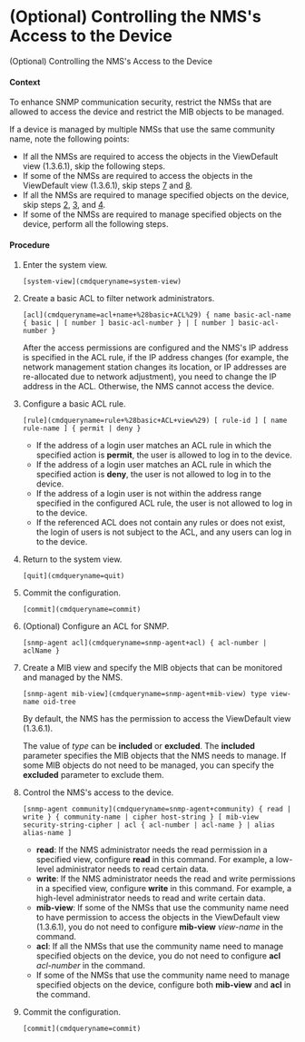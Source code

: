 (Optional) Controlling the NMS's Access to the Device
=====================================================

(Optional) Controlling the NMS's Access to the Device

#### Context

To enhance SNMP communication security, restrict the NMSs that are allowed to access the device and restrict the MIB objects to be managed.

If a device is managed by multiple NMSs that use the same community name, note the following points:

* If all the NMSs are required to access the objects in the ViewDefault view (1.3.6.1), skip the following steps.
* If some of the NMSs are required to access the objects in the ViewDefault view (1.3.6.1), skip steps [7](#EN-US_TASK_0000001512830842__en-us_task_0275866366_step377246470) and [8](#EN-US_TASK_0000001512830842__en-us_task_0275866366_step7471162894818).
* If all the NMSs are required to manage specified objects on the device, skip steps [2](#EN-US_TASK_0000001512830842__en-us_task_0275866366_step115233263716), [3](#EN-US_TASK_0000001512830842__en-us_task_0275866366_step10996144834214), and [4](#EN-US_TASK_0000001512830842__en-us_task_0275866366_step10176563447).
* If some of the NMSs are required to manage specified objects on the device, perform all the following steps.


#### Procedure

1. Enter the system view.
   
   
   ```
   [system-view](cmdqueryname=system-view)
   ```
2. Create a basic ACL to filter network administrators.
   
   
   ```
   [acl](cmdqueryname=acl+name+%28basic+ACL%29) { name basic-acl-name { basic | [ number ] basic-acl-number } | [ number ] basic-acl-number }
   ```
   
   After the access permissions are configured and the NMS's IP address is specified in the ACL rule, if the IP address changes (for example, the network management station changes its location, or IP addresses are re-allocated due to network adjustment), you need to change the IP address in the ACL. Otherwise, the NMS cannot access the device.
3. Configure a basic ACL rule.
   
   
   ```
   [rule](cmdqueryname=rule+%28basic+ACL+view%29) [ rule-id ] [ name rule-name ] { permit | deny }
   ```
   
   
   * If the address of a login user matches an ACL rule in which the specified action is **permit**, the user is allowed to log in to the device.
   * If the address of a login user matches an ACL rule in which the specified action is **deny**, the user is not allowed to log in to the device.
   * If the address of a login user is not within the address range specified in the configured ACL rule, the user is not allowed to log in to the device.
   * If the referenced ACL does not contain any rules or does not exist, the login of users is not subject to the ACL, and any users can log in to the device.
4. Return to the system view.
   
   
   ```
   [quit](cmdqueryname=quit)
   ```
5. Commit the configuration.
   
   
   ```
   [commit](cmdqueryname=commit)
   ```
6. (Optional) Configure an ACL for SNMP.
   
   
   ```
   [snmp-agent acl](cmdqueryname=snmp-agent+acl) { acl-number | aclName }
   ```
7. Create a MIB view and specify the MIB objects that can be monitored and managed by the NMS.
   
   
   ```
   [snmp-agent mib-view](cmdqueryname=snmp-agent+mib-view) type view-name oid-tree
   ```
   
   By default, the NMS has the permission to access the ViewDefault view (1.3.6.1).
   
   The value of *type* can be **included** or **excluded**. The **included** parameter specifies the MIB objects that the NMS needs to manage. If some MIB objects do not need to be managed, you can specify the **excluded** parameter to exclude them.
8. Control the NMS's access to the device.
   
   
   ```
   [snmp-agent community](cmdqueryname=snmp-agent+community) { read | write } { community-name | cipher host-string } [ mib-view security-string-cipher | acl { acl-number | acl-name } | alias alias-name ]
   ```
   * **read**: If the NMS administrator needs the read permission in a specified view, configure **read** in this command. For example, a low-level administrator needs to read certain data.
   * **write**: If the NMS administrator needs the read and write permissions in a specified view, configure **write** in this command. For example, a high-level administrator needs to read and write certain data.
   * **mib-view**: If some of the NMSs that use the community name need to have permission to access the objects in the ViewDefault view (1.3.6.1), you do not need to configure **mib-view** *view-name* in the command.
   * **acl**: If all the NMSs that use the community name need to manage specified objects on the device, you do not need to configure **acl** *acl-number* in the command.
   * If some of the NMSs that use the community name need to manage specified objects on the device, configure both **mib-view** and **acl** in the command.
9. Commit the configuration.
   
   
   ```
   [commit](cmdqueryname=commit)
   ```